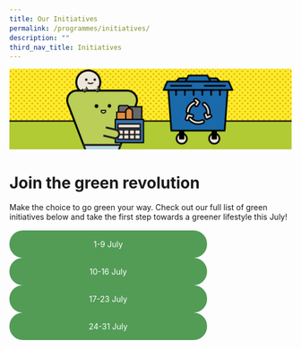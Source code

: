 ```yaml
---
title: Our Initiatives
permalink: /programmes/initiatives/
description: ""
third_nav_title: Initiatives
---
```

<style>
	
	.btn-link-wrapper {
		flex-wrap: wrap;
		margin-top: 16px;
		width: 70%;
	}
	
	@media screen and (max-width: 768px) {
		.btn-link-wrapper {
			width: 100%;
		}
	}
	
	.btn-link {
		text-align: center;
		display: block;
		color: white !important;
		background-color: #529c56;
		text-decoration: none !important;
		padding: 16px 0;
		border-radius: 24px;
		margin-bottom: 0 !important;
	}
	
</style>

![Banner Initiatives](/images/Programmes/banner-initiatives-3.png)

# Join the green revolution
Make the choice to go green your way. Check out our full list of green initiatives below and take the first step towards a greener lifestyle this July!

<div class="row btn-link-wrapper">
	<div class="col is-half">
		<a class="btn-link" href="/programmes/1-9-july">1-9 July</a>	
	</div>
	<div class="col is-half">
		<a class="btn-link" href="/programmes/10-16-july">10-16 July</a>
	</div>
	<div class="col is-half">
		<a class="btn-link" href="/programmes/17-23-july">17-23 July</a>
	</div>
	<div class="col is-half">
		<a class="btn-link" href="/programmes/24-31-july">24-31 July</a>
	</div>
</div>